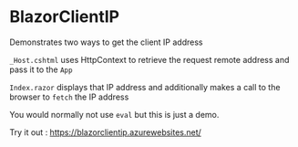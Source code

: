# BlazorClientIP

Demonstrates two ways to get the client IP address

`_Host.cshtml` uses HttpContext to retrieve the request remote address and pass it to the `App`

`Index.razor` displays that IP address and additionally makes a call to the browser to `fetch` the IP address

You would normally not use `eval` but this is just a demo.

Try it out : https://blazorclientip.azurewebsites.net/
